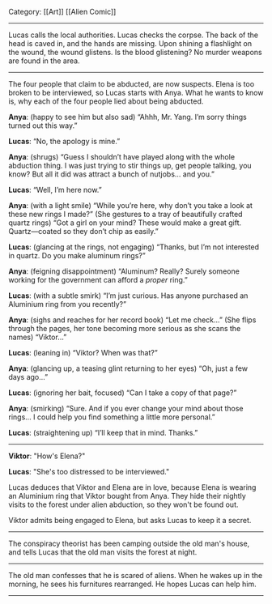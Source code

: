 Category: [[Art]] [[Alien Comic]]
___
Lucas calls the local authorities. Lucas checks the corpse. The back of the head is caved in, and the hands are missing. Upon shining a flashlight on the wound, the wound glistens. Is the blood glistening? No murder weapons are found in the area. 
___
The four people that claim to be abducted, are now suspects. Elena is too broken to be interviewed, so Lucas starts with Anya. What he wants to know is, why each of the four people lied about being abducted. 

**Anya**: (happy to see him but also sad) “Ahhh, Mr. Yang. I’m sorry things turned out this way.”

**Lucas**: “No, the apology is mine.”

**Anya**: (shrugs) “Guess I shouldn’t have played along with the whole abduction thing. I was just trying to stir things up, get people talking, you know? But all it did was attract a bunch of nutjobs… and you.”

**Lucas**: “Well, I’m here now.”

**Anya**: (with a light smile) “While you’re here, why don’t you take a look at these new rings I made?” (She gestures to a tray of beautifully crafted quartz rings) “Got a girl on your mind? These would make a great gift. Quartz—coated so they don’t chip as easily.”

**Lucas**: (glancing at the rings, not engaging) “Thanks, but I’m not interested in quartz. Do you make aluminum rings?”

**Anya**: (feigning disappointment) “Aluminum? Really? Surely someone working for the government can afford a *proper* ring.”

**Lucas**: (with a subtle smirk) “I’m just curious. Has anyone purchased an Aluminium ring from you recently?”

**Anya**: (sighs and reaches for her record book) “Let me check...” (She flips through the pages, her tone becoming more serious as she scans the names) “Viktor...”

**Lucas**: (leaning in) “Viktor? When was that?”

**Anya**: (glancing up, a teasing glint returning to her eyes) “Oh, just a few days ago...”

**Lucas**: (ignoring her bait, focused) “Can I take a copy of that page?”

**Anya**: (smirking) “Sure. And if you ever change your mind about those rings... I could help you find something a little more personal.”

**Lucas**: (straightening up) “I’ll keep that in mind. Thanks.”
___
**Viktor**: "How's Elena?"

**Lucas**: "She's too distressed to be interviewed."

Lucas deduces that Viktor and Elena are in love, because Elena is wearing an Aluminium ring that Viktor bought from Anya. They hide their nightly visits to the forest under alien abduction, so they won't be found out. 

Viktor admits being engaged to Elena, but asks Lucas to keep it a secret. 
___
The conspiracy theorist has been camping outside the old man's house, and tells Lucas that the old man visits the forest at night. 

___
The old man confesses that he is scared of aliens. When he wakes up in the morning, he sees his furnitures rearranged. He hopes Lucas can help him. 
___
